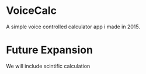 # VoiceCalc
A simple voice controlled calculator app i made in 2015.

# Future Expansion
We will include scintific calculation
